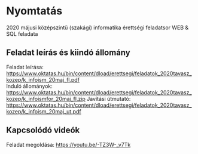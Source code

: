 # Nyomtatás
2020 májusi középszintű (szakági) informatika érettségi feladatsor WEB & SQL feladata

## Feladat leírás és kiindó állomány
Feladat leírása: https://www.oktatas.hu/bin/content/dload/erettsegi/feladatok_2020tavasz_kozep/k_infoism_20maj_fl.pdf     
Induló állományok: https://www.oktatas.hu/bin/content/dload/erettsegi/feladatok_2020tavasz_kozep/k_infoismfor_20maj_fl.zip 
Javítási útmutató: https://www.oktatas.hu/bin/content/dload/erettsegi/feladatok_2020tavasz_kozep/k_infoism_20maj_ut.pdf

## Kapcsolódó videók
Feladat megoldása: https://youtu.be/-TZ3W-_v7Tk
